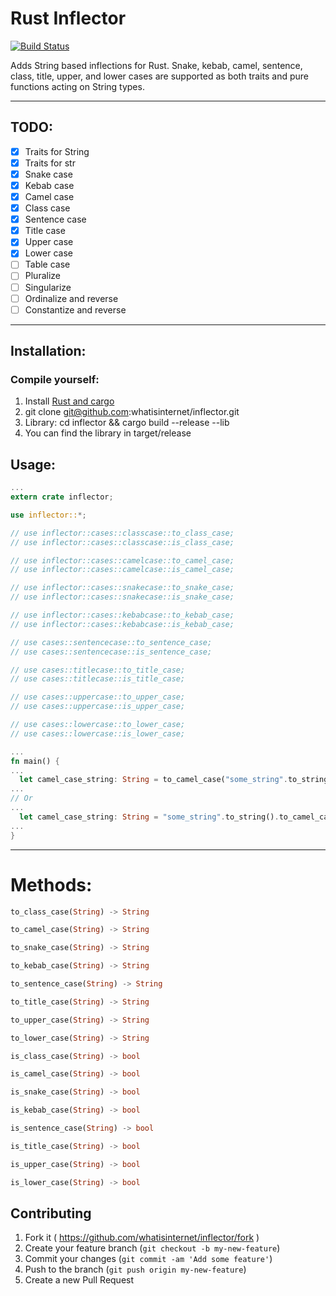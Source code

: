 # Rust Inflector

[![Build Status](https://travis-ci.org/whatisinternet/inflector.svg?branch=master)](https://travis-ci.org/whatisinternet/inflector)

Adds String based inflections for Rust. Snake, kebab, camel,
sentence, class, title, upper, and lower cases are supported as both traits and
pure functions acting on String types.

-----
## TODO:

- [x] Traits for String
- [x] Traits for str
- [x] Snake case
- [x] Kebab case
- [x] Camel case
- [x] Class case
- [x] Sentence case
- [x] Title case
- [x] Upper case
- [x] Lower case
- [ ] Table case
- [ ] Pluralize
- [ ] Singularize
- [ ] Ordinalize and reverse
- [ ] Constantize and reverse

-----

## Installation:

### Compile yourself:

1. Install [Rust and cargo](http://doc.crates.io/)
2. git clone git@github.com:whatisinternet/inflector.git
3. Library: cd inflector && cargo build --release --lib
4. You can find the library in target/release

## Usage:

```rust
...
extern crate inflector;

use inflector::*;

// use inflector::cases::classcase::to_class_case;
// use inflector::cases::classcase::is_class_case;

// use inflector::cases::camelcase::to_camel_case;
// use inflector::cases::camelcase::is_camel_case;

// use inflector::cases::snakecase::to_snake_case;
// use inflector::cases::snakecase::is_snake_case;

// use inflector::cases::kebabcase::to_kebab_case;
// use inflector::cases::kebabcase::is_kebab_case;

// use cases::sentencecase::to_sentence_case;
// use cases::sentencecase::is_sentence_case;

// use cases::titlecase::to_title_case;
// use cases::titlecase::is_title_case;

// use cases::uppercase::to_upper_case;
// use cases::uppercase::is_upper_case;

// use cases::lowercase::to_lower_case;
// use cases::lowercase::is_lower_case;

...
fn main() {
...
  let camel_case_string: String = to_camel_case("some_string".to_string());
...
// Or
...
  let camel_case_string: String = "some_string".to_string().to_camel_case();
...
}

```

-----
# Methods:

```rust
to_class_case(String) -> String
```

```rust
to_camel_case(String) -> String
```

```rust
to_snake_case(String) -> String
```

```rust
to_kebab_case(String) -> String
```

```rust
to_sentence_case(String) -> String
```

```rust
to_title_case(String) -> String
```

```rust
to_upper_case(String) -> String
```

```rust
to_lower_case(String) -> String
```

```rust
is_class_case(String) -> bool
```

```rust
is_camel_case(String) -> bool
```

```rust
is_snake_case(String) -> bool
```

```rust
is_kebab_case(String) -> bool
```

```rust
is_sentence_case(String) -> bool
```

```rust
is_title_case(String) -> bool
```

```rust
is_upper_case(String) -> bool
```

```rust
is_lower_case(String) -> bool
```

## Contributing

1. Fork it ( https://github.com/whatisinternet/inflector/fork )
2. Create your feature branch (`git checkout -b my-new-feature`)
3. Commit your changes (`git commit -am 'Add some feature'`)
4. Push to the branch (`git push origin my-new-feature`)
5. Create a new Pull Request
